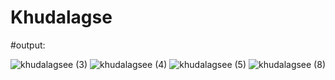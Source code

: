 ﻿# Khudalagse

#output: 

![khudalagsee (3)](https://github.com/yasirrabbanitanvir/Khudalagse/assets/122333932/041191d9-a0b3-4347-ae78-3d6ae88ba55b)
![khudalagsee (4)](https://github.com/yasirrabbanitanvir/Khudalagse/assets/122333932/b2ff0dd7-bc73-4a09-ac47-1399a35b4aca)
![khudalagsee (5)](https://github.com/yasirrabbanitanvir/Khudalagse/assets/122333932/09439451-76fa-4307-af75-ae10021da405)
![khudalagsee (8)](https://github.com/yasirrabbanitanvir/Khudalagse/assets/122333932/18d10940-2660-482e-8817-724b0f2d3a2b)
